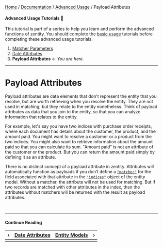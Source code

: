 [Home](/) / [Documentation](/docs) / [Advanced Usage](/docs/advanced-usage) / Payload Attributes


#### <a name="contents"></a>Advanced Usage Tutorials 📖

This tutorial is part of a series to help you learn and perform the advanced
functions of zentity. You should complete the [basic usage](/docs/basic-usage)
tutorials before completing these advanced usage tutorials.

1. [Matcher Parameters](/docs/advanced-usage/matcher-parameters)
2. [Date Attributes](/docs/advanced-usage/date-attributes)
1. **Payload Attributes** *&#8592; You are here.*

---


# <a name="payload-attributes"></a>Payload Attributes

Payload attributes are data elements that don't represent the entity that you resolve, but are worth retrieving when you resolve the entity. They are not used in matching, but they relate to the entity nonetheless. Think of payload attributes as data that you join to the entity, so that you can analyze information that relates to the entity.

For example, let's say you have two indices with purchase order receipts, where each document has details about the customer, the product, and the amount paid. You might want to resolve a customer or a product from the two indices. You might also want to retrieve information about the amount paid so that you can calculate its sum. "Amount paid" is not an attribute of the customer or the product. But you can return the amount paid simply by defining it as an attribute.

There is no distinct concept of a payload attribute in zentity. Attributes will automatically function as payloads if you don't define a [`"matcher"`](/docs/entity-models/specification#indices.INDEX_NAME.fields.INDEX_FIELD_NAME.matcher) for the field associated with that attribute in the [`"indices"`](/docs/entity-models/specification#indices) object of the entity model. Without a matcher, the attribute will not be used for matching. But if two records are matched with other attributes in the index, then the attributes without matchers will be returned with the result as payload attributes.


&nbsp;

----

#### Continue Reading

|&#8249;|[Date Attributes](/docs/advanced-usage/date-attributes)|[Entity Models](/docs/entity-models)|&#8250;|
|:---|:---|---:|---:|
|    |    |    |    |

